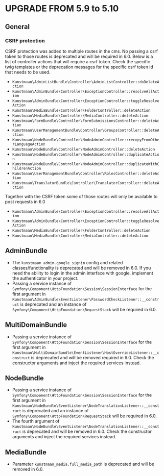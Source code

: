 UPGRADE FROM 5.9 to 5.10
========================

General
-------

### CSRF protection

CSRF protection was added to multiple routes in the cms. No passing a csrf token to those routes
is deprecated and will be required in 6.0. Below is a list of controller actions that will require
a csrf token. Check the specific twig templates or the deprecation messages for the specific csrf token id that needs to
be used.

* `Kunstmaan\AdminListBundle\Controller\AdminListController::doDeleteAction`
* `Kunstmaan\AdminBundle\Controller\ExceptionController::resolveAllAction`
* `Kunstmaan\AdminBundle\Controller\ExceptionController::toggleResolveAction`
* `Kunstmaan\MediaBundle\Controller\FolderController::deleteAction`
* `Kunstmaan\MediaBundle\Controller\MediaController::deleteAction`
* `Kunstmaan\FormBundle\Controller\FormSubmissionsController::deleteAction`
* `Kunstmaan\UserManagementBundle\Controller\GroupsController::deleteAction`
* `Kunstmaan\NodeBundle\Controller\NodeAdminController::recopyFromOtherLanguageAction`
* `Kunstmaan\NodeBundle\Controller\NodeAdminController::deleteAction`
* `Kunstmaan\NodeBundle\Controller\NodeAdminController::duplicateAction`
* `Kunstmaan\NodeBundle\Controller\NodeAdminController::duplicateWithChildrenAction`
* `Kunstmaan\UserManagementBundle\Controller\RolesController::deleteAction`
* `Kunstmaan\TranslatorBundle\Controller\TranslatorController::deleteAction`

Together with the CSRF token some of those routes will only be available to post requests in 6.0

* `Kunstmaan\AdminBundle\Controller\ExceptionController::resolveAllAction`
* `Kunstmaan\AdminBundle\Controller\ExceptionController::toggleResolveAction`
* `Kunstmaan\MediaBundle\Controller\FolderController::deleteAction`
* `Kunstmaan\MediaBundle\Controller\MediaController::deleteAction`

AdminBundle
------------

* The `kunstmaan_admin.google_signin` config and related classes/functionality is deprecated and will be removed in 6.0. If you need the ability
  to login in the admin interface with google, implement the authenticator in your project.
* Passing a service instance of `Symfony\Component\HttpFoundation\Session\SessionInterface` for the first argument in `Kunstmaan\AdminBundle\EventListener\PasswordCheckListener::__construct` is deprecated and an instance of `Symfony\Component\HttpFoundation\RequestStack` will be required in 6.0.

MultiDomainBundle
-----------------

* Passing a service instance of `Symfony\Component\HttpFoundation\Session\SessionInterface` for the first argument in `Kunstmaan\MultiDomainBundle\EventListener\HostOverrideListener::__construct` is deprecated and will be removed required in 6.0. Check the constructor arguments and inject the required services instead.

NodeBundle
----------

* Passing a service instance of `Symfony\Component\HttpFoundation\Session\SessionInterface` for the first argument in `Kunstmaan\NodeBundle\EventListener\NodeTranslationListener::__construct` is deprecated and an instance of `Symfony\Component\HttpFoundation\RequestStack` will be required in 6.0.
* The fourth argument of `Kunstmaan\NodeBundle\EventListener\NodeTranslationListener::__construct` is deprecated and will be removed in 6.0. Check the constructor arguments and inject the required services instead.

MediaBundle
-----------

* Parameter `kunstmaan_media.full_media_path` is deprecated and will be removed in 6.0.
